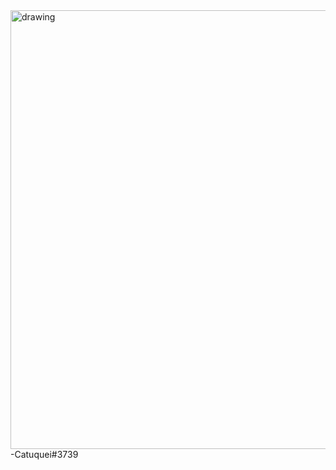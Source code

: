 
<img src="[https://user-images.githubusercontent.com/60744119/158351334-22bf6eb0-4e6c-4fe9-8883-56dde9f4dc34.jpg](https://cdn.discordapp.com/attachments/1018472179907711009/1036260000756146266/2022-10-15_17.29.59.png](https://media.discordapp.net/attachments/892436141670793216/1122895956095008908/IMG_0039.webp?width=702&height=676)https://media.discordapp.net/attachments/892436141670793216/1122895956095008908/IMG_0039.webp?width=702&height=676)https://cdn.discordapp.com/attachments/1018472179907711009/1036260000756146266/2022-10-15_17.29.59.png](https://media.discordapp.net/attachments/892436141670793216/1122895956095008908/IMG_0039.webp?width=702&height=676)https://media.discordapp.net/attachments/892436141670793216/1122895956095008908/IMG_0039.webp?width=702&height=676" alt="drawing" width="702"/>
-Catuquei#3739
